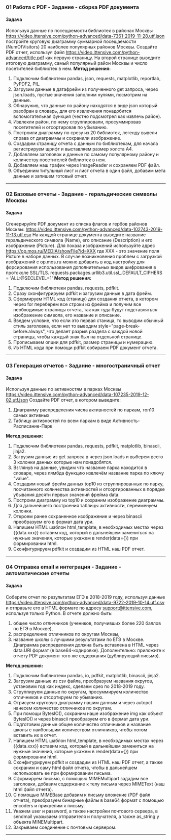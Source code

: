 ### 01 Работа с PDF - Задание - сборка PDF документа
#### Задача

Используя данные по посещаемости библиотек в районах Москвы
https://video.ittensive.com/python-advanced/data-7361-2019-11-28.utf.json
постройте круговую диаграмму суммарной посещаемости (NumOfVisitors) 20 наиболее популярных районов Москвы.
Создайте PDF отчет, используя файл
https://video.ittensive.com/python-advanced/title.pdf
как первую страницу. На второй странице выведите итоговую диаграмму, самый популярный район Москвы и число посетителей библиотек в нем.
__Метод решения:__
1. Подключим библиотеки pandas, json, requests, matplotlib, reportlab, PyPDF2, PIL.
2. Загрузим данные в датафрейм из полученного get запроса, через json.loads, пустые значения заполним нулями, посмотрим на данные.
3. Обнаружив, что данные по району находятся в виде json который разобран в словарь, для его извлечения понадобится вспомогательная функция (честно подсмотрел как извлечь район).
4. Извлекли район, по нему сгруппировали, просуммировав посетителей и отсортировав по убыванию.
5. Построили диаграмму по срезу из 20 библиотек, легенду вывели справа от диаграммы и сохранили изображение.
6. Создадим страницу отчета с данным по библиотекам, для начала регистрируем шрифт и выставляем размер холста А4.
7. Добавляем заголовок и данные по самому популярному району и количеству посетителей библиотек в нем.
8. Добавляем наш график через ImageReader и сохраняем PDF файл. 
9. Объединим титульный лист и лист отчета в один файл, добавим мета данные и запишем готовый отчет.
___
### 02 Базовые отчеты - Задание - геральдические символы Москвы
#### Задача

Сгенерируйте PDF документ из списка флагов и гербов районов Москвы: https://video.ittensive.com/python-advanced/data-102743-2019-11-13.utf.csv
На каждой странице документа выведите название геральдического символа (Name), его описание (Description) и его изображение (Picture).
Для показа изображений используйте адрес https://op.mos.ru/MEDIA/showFile?id=XXX
где XXX - это значение поля Picture в наборе данных. 
В случае возникновения проблем с загрузкой изображений с op.mos.ru можно добавить в код настройку для форсирования использования дополнительных видов шифрования в протоколе SSL/TLS.
requests.packages.urllib3.util.ssl_.DEFAULT_CIPHERS = 'ALL:@SECLEVEL=1'
__Метод решения:__
1. Подключим библиотеки pandas, requests, pdfkit.
2. Сразу сконфигурируем pdfkit и загрузим данные в дата фрейм.
3. Сформируем HTML код (станицу) для создания отчета, в котором через for переберем все строки из фрейма и получим все необходимые страницы отчета, так как туда будут подставляться изображение символа, его название и описание.
4. Введем условие, что если это первая станица, то выводим обычный стиль заголовка, если нет то выводим style="page-break-before:always", что делает разрыв раздела с каждой новой страницы, чтобы каждый знак был на отдельной странице.
5. Прописываем опции для pdfkit, размер страницы и нумерацию.
6. Из HTML кода при помощи pdfkit собираем PDF документ отчета. 
___
### 03 Генерация отчетов - Задание - многостраничный отчет
#### Задача
Используя данные по активностям в парках Москвы https://video.ittensive.com/python-advanced/data-107235-2019-12-02.utf.json
Создайте PDF отчет, в котором выведите:
1. Диаграмму распределения числа активностей по паркам, топ10 самых активных
2. Таблицу активностей по всем паркам в виде Активность-Расписание-Парк

__Метод решения:__
1. Подключим библиотеки pandas, requests, pdfkit, matplotlib, binascii, jinja2.
2. Загрузим данные из get запроса в через json.loads и выберем всего 3 колонки данных которые нам понадобятся. 
3. Взглянув на данные, увидим что название парка находится в словаре, через лямбда функцию извлечём название парка по ключу "value".
4. Создадим новый фрейм данных top10 из сгруппированных по парку, посчитанного количества активностей и отсортированных в порядке убывания десяти первых значений фрейма data.
5. Построим диаграмму из top10 и сохраним изображение диаграммы.
6. Для дальнейшего построения таблицы активности, переименуем колонки.
7. Откроем ранее сохраненное изображение и через binascii преобразуем его в формат дата ури.
8. Напишем HTML шаблон html_template, в необходимых местах через {{data.xxx}} вставим код, который в дальнейшем замениться на нужные значения, которые укажем в render(data={}) при формировании html.
9. Сконфигурируем pdfkit и создадим из HTML наш PDF отчет.
___
### 04 Отправка email и интеграция - Задание - автоматические отчеты
#### Задача
Соберите отчет по результатам ЕГЭ в 2018-2019 году, используя данные https://video.ittensive.com/python-advanced/data-9722-2019-10-14.utf.csv и отправьте его в HTML формате по адресу support@ittensive.com, используя только Python.
В отчете должно быть:
1. общее число отличников (учеников, получивших более 220 баллов по ЕГЭ в Москве),
2. распределение отличников по округам Москвы,
3. название школы с лучшими результатами по ЕГЭ в Москве. 
Диаграмма распределения должна быть вставлена в HTML через data:URI формат (в base64-кодировке).
Дополнительно: приложите к отчету PDF документ того же содержания (дублирующий письмо).

__Метод решения:__
1. Подключим библиотеки pandas, io, pdfkit, matplotlib, binascii, jinja2.
2. Загрузим данные из csv файла, преобразуем названия округов, установим год как индекс, сделаем срез по 2018-2019 году. 
3. Сгруппируем данные по округам, просуммируем количество отличников и отсортируем по убыванию.
4. Отрисуем круговую диаграмму нашим данным и через autopct нанесем количество отличников по округам.
5. При помощи BytesIO(), сохраним наше изображение img как объект BytesIO() и через binascii преобразуем его в формат дата ури. 
6. Подготовим данные общее количество отличников и название школы с наибольшим количеством отличников, чтобы потом вставить их в отчет.
7. Напишем HTML шаблон html_template, в необходимых местах через {{data.xxx}} вставим код, который в дальнейшем замениться на нужные значения, которые укажем в render(data={}) при формировании html.
8. Cконфигурируем pdfkit и создадим из HTML наш PDF отчет, а также сохраним и саму html файл отчета, чтобы в дальнейшем использовать ее при формировании письма.
9. Сформируем письмо, с помощью MIMEMultipart зададим все заголовки, добавим содержание к телу письма через MIMEText (наш html файл отчета).
10. С помощью MIMEBase добавим к письму вложение (PDF файл отчета), преобразуем бинарные файлы в base64 формат с помощью encoders и прикрепим к письму.
11. Укажем user и password, а также настройки почтового сервера, в sendmail указываем отправителя и получателя, а также as_string у объекта MINEMultipart.
12. Закрываем соединение с почтовым сервером. 
___